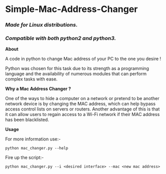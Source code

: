 # Simple-Mac-Address-Changer

### *Made for Linux distributions.*
### *Compatible with both python2 and python3.*

**About** 

A code in python to change Mac address of your PC to the one you desire !

Python was chosen for this task due to its strength as a programming language and the availability of numerous modules that can perform complex tasks with ease.

**Why a Mac Address Changer ?** 

One of the ways to hide a computer on a network or pretend to be another network device is by changing the MAC address, which can help bypass access control 
lists on servers or routers. Another advantage of this is that it can allow users to regain access to a Wi-Fi network if their MAC address has been blacklisted.

**Usage**

For more information use:- 
```
python mac_changer.py --help
```

Fire up the script:- 
```
python mac_changer.py --i <desired interface> --mac <new mac address>
```
